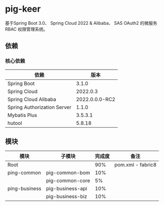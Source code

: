 # pig-keer

基于Spring Boot 3.0、 Spring Cloud 2022 &amp; Alibaba、 SAS OAuth2 的微服务RBAC 权限管理系统。

## 依赖

### 核心依赖

| 依赖                          | 版本             |
|-----------------------------|----------------|
| Spring Boot                 | 3.1.0          |
| Spring Cloud                | 2022.0.3       |
| Spring Cloud Alibaba        | 2022.0.0.0-RC2 |
| Spring Authorization Server | 1.1.0          |
| Mybatis Plus                | 3.5.3.1        |
| hutool                      | 5.8.18         |

## 模块

| 模块            | 子模块              | 完成度 | 备注                |
|---------------|------------------|-----|-------------------|
| Root          |                  | 90% | pom.xml - fabric8 |
| ping-common   | pig-common-bom   | 10% |                   |
|               | pig-common-core  | 5%  |
| ping-business | pig-business-api | 10% |                   |
|               | pig-business-biz | 10% |                   |
